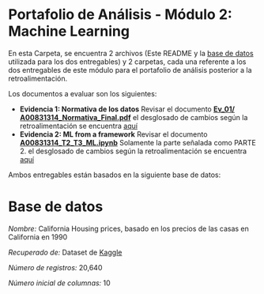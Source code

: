 # Portafolio de Análisis - Módulo 2: Machine Learning
En esta Carpeta, se encuentra 2 archivos (Este README y la [base de datos](https://github.com/sofireyesm1/Portafolio_Analisis/blob/main/final/M2_ML/housing.csv) utilizada para los dos entregables) y 2 carpetas, cada una referente a los dos entregables de este módulo para el portafolio de análisis posterior a la retroalimentación.

Los documentos a evaluar son los siguientes: 

 * **Evidencia 1: Normativa de los datos** Revisar el documento [**Ev_01/
A00831314_Normativa_Final.pdf**](https://github.com/sofireyesm1/Portafolio_Analisis/tree/main/final/M2_ML/Ev_01) el desglosado de cambios según la retroalimentación se encuentra [aquí](https://github.com/sofireyesm1/Portafolio_Analisis/blob/main/final/M2_ML/Ev_01/README.md)
 * **Evidencia 2: ML from a framework** Revisar el documento [**A00831314_T2_T3_ML.ipynb**](https://github.com/sofireyesm1/Portafolio_Analisis/blob/main/final/M2_ML/Ev_02/A00831314_T2_T3.ipynb) Solamente la parte señalada como PARTE 2. el desglosado de cambios según la retroalimentación se encuentra [aquí](https://github.com/sofireyesm1/Portafolio_Analisis/blob/main/final/M2_ML/Ev_02/README.md)

Ambos entregables están basados en la siguiente base de datos:

# Base de datos

*Nombre:* California Housing prices, basado en los precios de las casas en California en 1990

*Recuperado de:* Dataset de [Kaggle](https://www.kaggle.com/datasets/camnugent/california-housing-prices)

*Número de registros:* 20,640

*Número inicial de columnas:* 10

